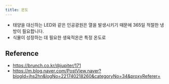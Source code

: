 ```yaml
---
title: 온도
---
```


- 태양을 대신하는 LED와 같은 인공광원은 열을 발생시키기 때문에 365일 적절한 냉방이 필요합니다.
- 식물이 성장하는 데 필요한 생육적온은 특정 온도로 

## Reference
- https://brunch.co.kr/@jupiter/171
- https://m.blog.naver.com/PostView.naver?blogId=jhs2hn&logNo=221740218260&categoryNo=34&proxyReferer=